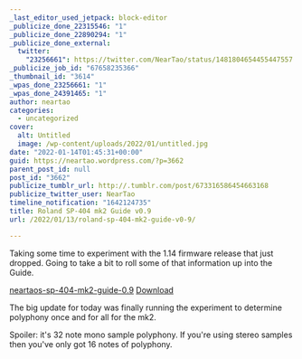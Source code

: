 ```yaml
---
_last_editor_used_jetpack: block-editor
_publicize_done_22315546: "1"
_publicize_done_22890294: "1"
_publicize_done_external:
  twitter:
    "23256661": https://twitter.com/NearTao/status/1481804654455447557
_publicize_job_id: "67658235366"
_thumbnail_id: "3614"
_wpas_done_23256661: "1"
_wpas_done_24391465: "1"
author: neartao
categories:
  - uncategorized
cover:
  alt: Untitled
  image: /wp-content/uploads/2022/01/untitled.jpg
date: "2022-01-14T01:45:31+00:00"
guid: https://neartao.wordpress.com/?p=3662
parent_post_id: null
post_id: "3662"
publicize_tumblr_url: http://.tumblr.com/post/673316586454663168
publicize_twitter_user: NearTao
timeline_notification: "1642124735"
title: Roland SP-404 mk2 Guide v0.9
url: /2022/01/13/roland-sp-404-mk2-guide-v0-9/

---
```

Taking some time to experiment with the 1.14 firmware release that just dropped. Going to take a bit to roll some of that information up into the Guide.

[neartaos-sp-404-mk2-guide-0.9](/wp-content/uploads/2022/01/neartaos-sp-404-mk2-guide-0.9.pdf) [Download](/wp-content/uploads/2022/01/neartaos-sp-404-mk2-guide-0.9.pdf)

The big update for today was finally running the experiment to determine polyphony once and for all for the mk2.

Spoiler: it's 32 note mono sample polyphony. If you're using stereo samples then you've only got 16 notes of polyphony.
